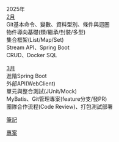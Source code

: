 2025年  
[2月](https://github.com/INFlive/Java-learn/tree/c1c17654dc32b67d5dfdd85ea2ceed788d0b8062/2025%E5%B9%B4/2%E6%9C%88)  
Git基本命令、變數、資料型別、條件與迴圈  
物件導向基礎(類/繼承/封裝/多型)  
集合框架(List/Map/Set)  
Stream API、Spring Boot  
CRUD、Docker SQL  
  
[3月](https://github.com/INFlive/Java-learn/tree/c1c17654dc32b67d5dfdd85ea2ceed788d0b8062/2025%E5%B9%B4/3%E6%9C%88)  
進階Spring Boot  
外部API(WebClient)  
單元與整合測試(JUnit/Mock)  
MyBatis、Git管理專案(feature分支/發PR)  
團隊合作流程(Code Review)、打包測試部署  
  
[筆記](https://github.com/INFlive/Java-learn/tree/c1c17654dc32b67d5dfdd85ea2ceed788d0b8062/%E8%A8%98%E4%BA%8B%E6%9C%AC) 
   
[專案](https://github.com/INFlive/Java-learn/tree/c1c17654dc32b67d5dfdd85ea2ceed788d0b8062/%E5%B0%88%E6%A1%88)  
  